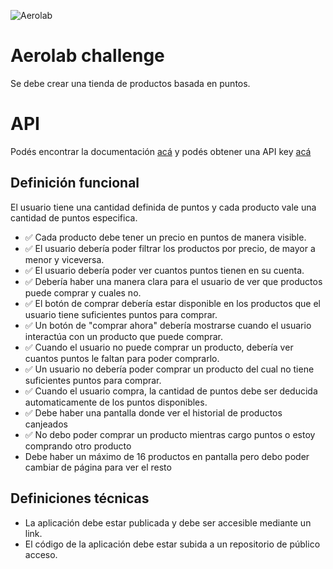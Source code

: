 ![Aerolab](./src/assets/logo.svg "Aerolab")

# Aerolab challenge
Se debe crear una tienda de productos basada en puntos.

# API
Podés encontrar la documentación [acá](https://aerolabchallenge.docs.apiary.io/) y podés obtener una API key [acá](https://aerolab.co/coding-challenge)

## Definición funcional
El usuario tiene una cantidad definida de puntos y cada producto vale una cantidad de puntos especifica.

* ✅ Cada producto debe tener un precio en puntos de manera visible.
* ✅ El usuario debería poder filtrar los productos por precio, de mayor a menor y viceversa.
* ✅ El usuario debería poder ver cuantos puntos tienen en su cuenta.
* ✅ Debería haber una manera clara para el usuario de ver que productos puede comprar y cuales no.
* ✅ El botón de comprar debería estar disponible en los productos que el usuario tiene suficientes puntos para comprar.
* ✅ Un botón de "comprar ahora" debería mostrarse cuando el usuario interactúa con un producto que puede comprar.
* ✅ Cuando el usuario no puede comprar un producto, debería ver cuantos puntos le faltan para poder comprarlo.
* ✅ Un usuario no debería poder comprar un producto del cual no tiene suficientes puntos para comprar.
* ✅ Cuando el usuario compra, la cantidad de puntos debe ser deducida automaticamente de los puntos disponibles.
* ✅ Debe haber una pantalla donde ver el historial de productos canjeados
* ✅ No debo poder comprar un producto mientras cargo puntos o estoy comprando otro producto
* Debe haber un máximo de 16 productos en pantalla pero debo poder cambiar de página para ver el resto

## Definiciones técnicas
* La aplicación debe estar publicada y debe ser accesible mediante un link.
* El código de la aplicación debe estar subida a un repositorio de público acceso.
